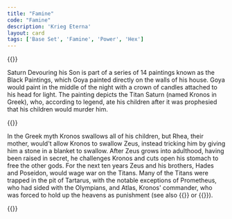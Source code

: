 ```yaml
---
title: "Famine"
code: "Famine"
description: 'Krieg Eterna'
layout: card
tags: ['Base Set', 'Famine', 'Power', 'Hex']
---
```

{{<card-detail-page code="Famine" artwork="Saturn Devouring his Son by Francisco de Goya (1823)" attr="Hesiod" book="The Theogony">}}
<p>
Saturn Devouring his Son is part of a series of 14 paintings known as the Black Paintings, which Goya painted directly on the walls of his house. Goya would paint in the middle of the night with a crown of candles attached to his head for light. The painting depicts the Titan Saturn (named Kronos in Greek), who, according to legend, ate his children after it was prophesied that his children would murder him. 
</p>
{{<card-detail-image file="kronos.jpg" caption="Saturn by Peter Paul Rubens (1636)">}}
<p>
In the Greek myth Kronos swallows all of his children, but Rhea, their mother, would't allow Kronos to swallow Zeus, instead tricking him by giving him a stone in a blanket to swallow. After Zeus grows into adulthood, having been raised in secret, he challenges Kronos and cuts open his stomach to free the other gods. For the next ten years Zeus and his brothers, Hades and Poseidon, would wage war on the Titans. Many of the Titans were trapped in the pit of Tartarus, with the notable exceptions of Prometheus, who had sided with the Olympians, and Atlas, Kronos' commander, who was forced to hold up the heavens as punishment (see also {{<cardlink name="Omen">}} or {{<cardlink name="Burden">}}).
</p>
{{</card-detail-page>}}